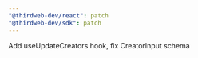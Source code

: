 ```yaml
---
"@thirdweb-dev/react": patch
"@thirdweb-dev/sdk": patch
---
```


Add useUpdateCreators hook, fix CreatorInput schema
